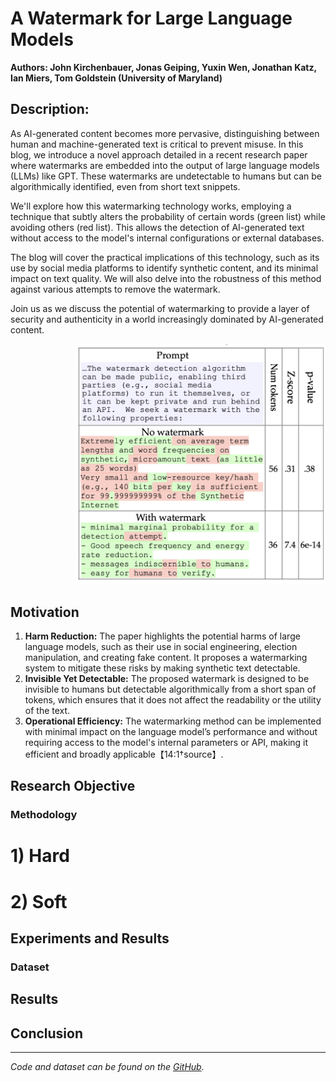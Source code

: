 # **A Watermark for Large Language Models**
**Authors: John Kirchenbauer, Jonas Geiping, Yuxin Wen, Jonathan Katz, Ian Miers, Tom Goldstein (University of Maryland)**

## **Description:**
As AI-generated content becomes more pervasive, distinguishing between human and machine-generated text is critical to prevent misuse. In this blog, we introduce a novel approach detailed in a recent research paper where watermarks are embedded into the output of large language models (LLMs) like GPT. These watermarks are undetectable to humans but can be algorithmically identified, even from short text snippets.

We'll explore how this watermarking technology works, employing a technique that subtly alters the probability of certain words (green list) while avoiding others (red list). This allows the detection of AI-generated text without access to the model's internal configurations or external databases.

The blog will cover the practical implications of this technology, such as its use by social media platforms to identify synthetic content, and its minimal impact on text quality. We will also delve into the robustness of this method against various attempts to remove the watermark.

Join us as we discuss the potential of watermarking to provide a layer of security and authenticity in a world increasingly dominated by AI-generated content.

<p align="right">
    <img src="watermark.png" alt="Watermarking Image" width="400"/>
</p>

## **Motivation**

1. **Harm Reduction:** The paper highlights the potential harms of large language models, such as their use in social engineering, election manipulation, and creating fake content. It proposes a watermarking system to mitigate these risks by making synthetic text detectable.
2. **Invisible Yet Detectable:** The proposed watermark is designed to be invisible to humans but detectable algorithmically from a short span of tokens, which ensures that it does not affect the readability or the utility of the text.
3. **Operational Efficiency:** The watermarking method can be implemented with minimal impact on the language model’s performance and without requiring access to the model's internal parameters or API, making it efficient and broadly applicable【14:1†source】.


## **Research Objective**



### **Methodology**

# 1) Hard


# 2) Soft 


## **Experiments and Results**

### **Dataset**

## Results

## **Conclusion**


---

*Code and dataset can be found on the [GitHub](https://github.com/jwkirchenbauer/lm-watermarking).*
